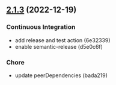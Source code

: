 ## [2.1.3](https://github.com/Duell10111/react-native-cache/compare/v.2.1.2...v.2.1.3) (2022-12-19)


### Continuous Integration

* add release and test action (6e32339)
* enable semantic-release (d5e0c6f)


### Chore

* update peerDependencies (bada219)
